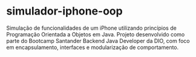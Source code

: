 # simulador-iphone-oop
Simulação de funcionalidades de um iPhone utilizando princípios de Programação Orientada a Objetos em Java. Projeto desenvolvido como parte do Bootcamp Santander Backend Java Developer da DIO, com foco em encapsulamento, interfaces e modularização de comportamento.

